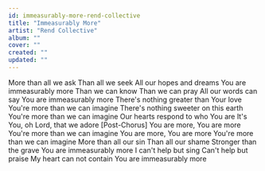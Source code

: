 ```yaml
---
id: immeasurably-more-rend-collective
title: "Immeasurably More"
artist: "Rend Collective"
album: ""
cover: ""
created: ""
updated: ""
---
```


More than all we ask
Than all we seek
All our hopes and dreams
You are immeasurably more
Than we can know
Than we can pray
All our words can say
You are immeasurably more
There's nothing greater than Your love
You're more than we can imagine
There's nothing sweeter on this earth
You're more than we can imagine
Our hearts respond to who You are
It's You, oh Lord, that we adore
[Post-Chorus]
You are more, You are more
You're more than we can imagine
You are more, You are more
You're more than we can imagine
More than all our sin
Than all our shame
Stronger than the grave
You are immeasurably more
I can't help but sing
Can't help but praise
My heart can not contain
You are immeasurably more